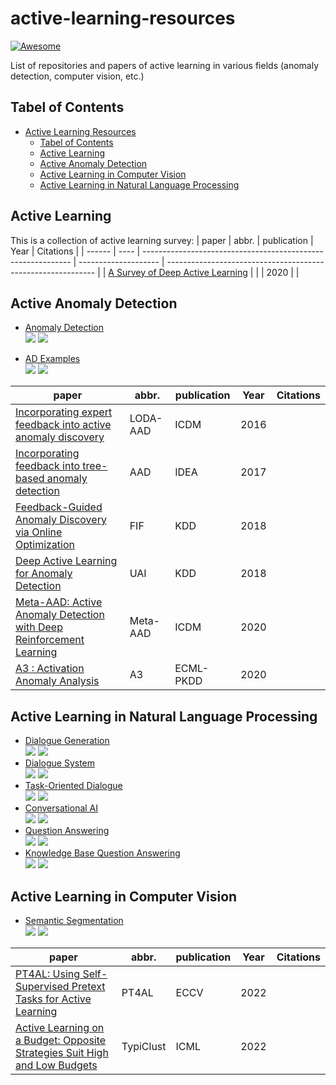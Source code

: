 # active-learning-resources

[![Awesome](https://awesome.re/badge.svg)](https://awesome.re)

List of repositories and papers of active learning in various fields (anomaly detection, computer vision, etc.)

## Tabel of Contents

- [Active Learning Resources](#active-learning-resources)
  - [Tabel of Contents](#tabel-of-contents)
  - [Active Learning](#active-learning)
  - [Active Anomaly Detection](#anomaly-detection)
  - [Active Learning in Computer Vision](#computer-vision)
  - [Active Learning in Natural Language Processing](#natural-language-processing)



## Active Learning
This is a collection of active learning survey:
| paper | abbr. | publication                | Year                 | Citations |
| ------ | ---- | ------------------------------------------------------------ | -------------------- | ------------------------------------------------------------ |
| [A Survey of Deep Active Learning](https://arxiv.org/pdf/2009.00236) |  |  |          2020        |  |

## Active Anomaly Detection
* [Anomaly Detection](https://github.com/yzhao062/anomaly-detection-resources) <br>
![](https://img.shields.io/badge/author-yzhao062-be8abf)
![](https://img.shields.io/github/stars/yzhao062/anomaly-detection-resources)

* [AD Examples](https://github.com/shubhomoydas/ad_examples) <br>
![](https://img.shields.io/badge/author-shubhomoydas-be8abf)
![](https://img.shields.io/github/stars/shubhomoydas/ad_examples#how-to-employ-aad-in-your-own-application)

| paper | abbr. | publication                | Year                 | Citations |
| ------ | ---- | ------------------------------------------------------------ | -------------------- | ------------------------------------------------------------ |
| [Incorporating expert feedback into active anomaly discovery](https://web.engr.oregonstate.edu/~tgd/publications/das-wong-dietterich-fern-emmott-incorporating-expert-feedback-into-active-anomaly-discovery-icdm2016.pdf) | LODA-AAD | ICDM | 2016                 |  |
| [Incorporating feedback into tree-based anomaly detection](https://arxiv.org/pdf/1708.09441) | AAD | IDEA | 2017                 |  |
| [Feedback-Guided Anomaly Discovery via Online Optimization](https://web.engr.oregonstate.edu/~afern/papers/kdd18-siddiqui.pdf) | FIF | KDD | 2018                 |  |
| [Deep Active Learning for Anomaly Detection](https://arxiv.org/pdf/1805.09411) | UAI | KDD | 2018                 |  |
| [Meta-AAD: Active Anomaly Detection with Deep Reinforcement Learning](https://arxiv.org/abs/2009.07415) | Meta-AAD | ICDM | 2020                 |  |
| [A3 : Activation Anomaly Analysis](https://arxiv.org/pdf/2003.01801.pdf) | A3 | ECML-PKDD | 2020                 |  |



## Active Learning in Natural Language Processing
* [Dialogue Generation](https://github.com/tsenghungchen/dialog-generation-paper) <br> ![](https://img.shields.io/badge/author-tsenghungchen-be8abf) ![](https://img.shields.io/github/stars/tsenghungchen/dialog-generation-paper)
* [Dialogue System](https://github.com/yajingsunno/dialogue-system-reading-paper-list) <br> ![](https://img.shields.io/badge/author-yajingsunno-be8abf) ![](https://img.shields.io/github/stars/yajingsunno/dialogue-system-reading-paper-list)
* [Task-Oriented Dialogue](https://github.com/AtmaHou/Task-Oriented-Dialogue-Dataset-Survey) <br> ![](https://img.shields.io/badge/author-AtmaHou-be8abf) ![](https://img.shields.io/github/stars/AtmaHou/Task-Oriented-Dialogue-Dataset-Survey)
* [Conversational AI](https://github.com/jianguoz/Conversational-AI) <br> ![](https://img.shields.io/badge/author-jianguoz-be8abf) ![](https://img.shields.io/github/stars/jianguoz/Conversational-AI)
* [Question Answering](https://github.com/dapurv5/awesome-question-answering) <br> ![](https://img.shields.io/badge/author-dapurv5-be8abf) ![](https://img.shields.io/github/stars/dapurv5/awesome-question-answering)
* [Knowledge Base Question Answering](https://github.com/BshoterJ/awesome-knowledge-graph-question-answering) <br> ![](https://img.shields.io/badge/author-Bshoter-be8abf) ![](https://img.shields.io/github/stars/BshoterJ/awesome-knowledge-graph-question-answering)


## Active Learning in Computer Vision

* [Semantic Segmentation](https://github.com/mrgloom/awesome-semantic-segmentation) <br>
![](https://img.shields.io/badge/author-mrgloom-be8abf)
![](https://img.shields.io/github/stars/mrgloom/awesome-semantic-segmentation)

| paper | abbr. | publication                | Year                 | Citations |
| ------ | ---- | ------------------------------------------------------------ | -------------------- | ------------------------------------------------------------ |
| [PT4AL: Using Self-Supervised Pretext Tasks for Active Learning](https://arxiv.org/pdf/2201.07459v3.pdf) | PT4AL | ECCV | 2022                 |  |
| [Active Learning on a Budget: Opposite Strategies Suit High and Low Budgets](https://arxiv.org/pdf/2202.02794v4.pdf) | TypiClust | ICML | 2022                 |  |
